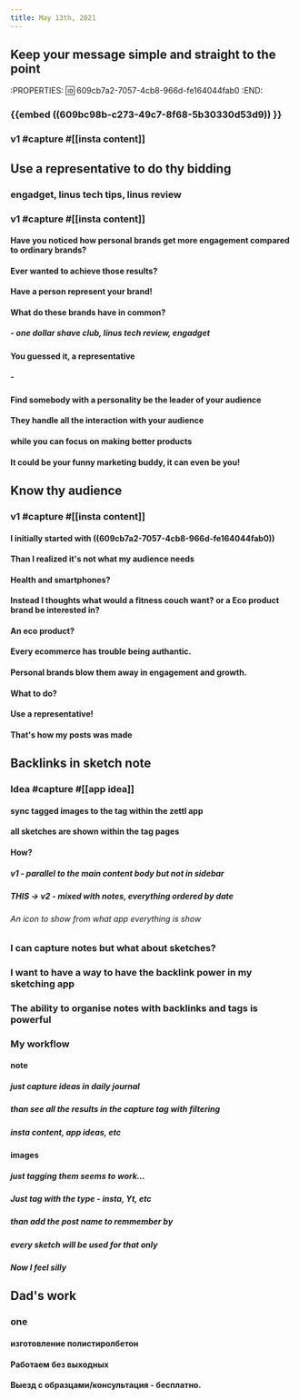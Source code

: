 ```yaml
---
title: May 13th, 2021
---
```


## Keep your message simple and straight to the point
:PROPERTIES:
:id: 609cb7a2-7057-4cb8-966d-fe164044fab0
:END:
### {{embed ((609bc98b-c273-49c7-8f68-5b30330d53d9)) }}
### v1 #capture #[[insta content]]
####
## Use a representative to do thy bidding
### engadget, linus tech tips, linus review
### v1 #capture #[[insta content]]
#### Have you noticed how personal brands get more engagement compared to ordinary brands?
#### Ever wanted to achieve those results?
#### Have a person represent your brand!
#### What do these brands have in common?
##### - one dollar shave club, linus tech review, engadget
#### You guessed it, a representative
##### -
#### Find somebody with a personality be the leader of your audience
#### They handle all the interaction with your audience
#### while you can focus on making better products
#### It could be your funny marketing buddy,  it can even be you!
## Know thy audience
###
### v1 #capture #[[insta content]]
#### I initially started with ((609cb7a2-7057-4cb8-966d-fe164044fab0))
#### Than I realized it's not what my audience needs
#### Health and smartphones?
#### Instead I thoughts what would a fitness couch want? or a Eco product brand be interested in?
#### An eco product?
#### Every ecommerce has trouble being authantic.
#### Personal brands blow them away in engagement and growth.
#### What to do?
#### Use a representative!
#### That's how my posts was made
## Backlinks in sketch note
### Idea #capture #[[app idea]]
#### sync tagged images to the tag within the zettl app
#### all sketches are shown within the tag pages
#### How?
##### v1 - parallel to the main content body but not in sidebar
##### THIS -> v2 - mixed with notes, everything ordered by date
###### An icon to show from what app everything is show
### I can capture notes but what about sketches?
### I want to have a way to have the backlink power in my sketching app
### The ability to organise notes with backlinks and tags is powerful
### My workflow
#### note
##### just capture ideas in daily journal
##### than see all the results in the capture tag with filtering
##### insta content, app ideas, etc
#### images
##### just tagging them seems to work...
##### Just tag with the type - insta, Yt, etc
##### than add the post name to remmember by
##### every sketch will be used for that only
##### Now I feel silly
## Dad's work
### one
#### изготовление полистиролбетон
####
#### Работаем без выходных
#### Выезд с образцами/консультация - бесплатно.
####
